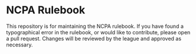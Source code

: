 # NCPA Rulebook
This repository is for maintaining the NCPA rulebook. If you have found a typographical error in the rulebook, or would
like to contribute, please open a pull request. Changes will be reviewed by the league and approved as necessary.
